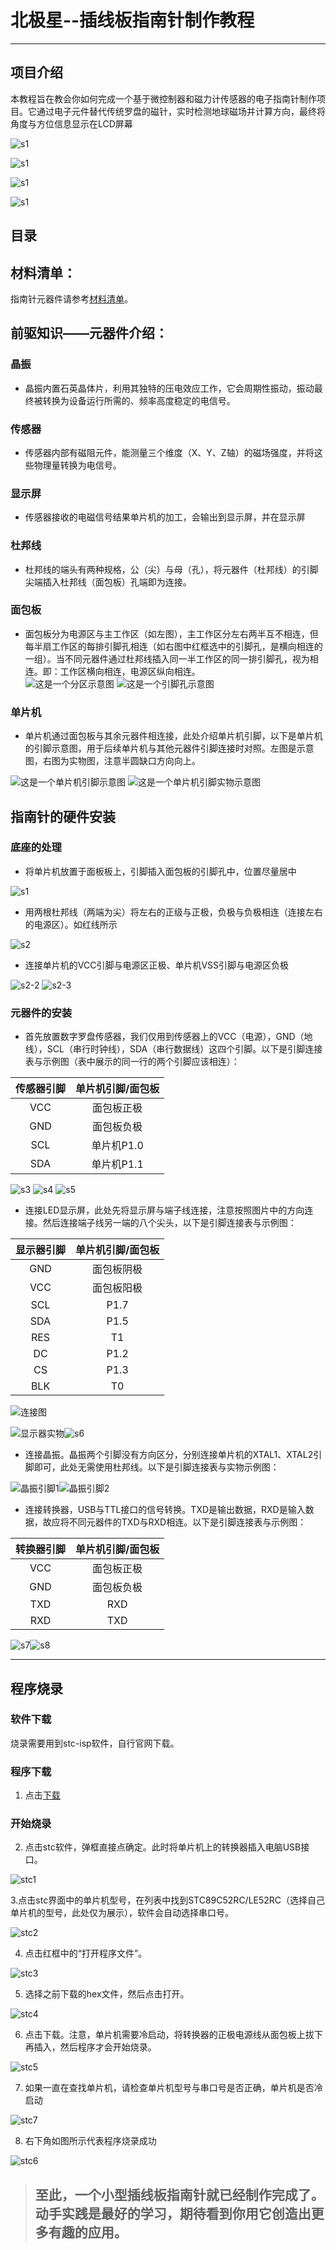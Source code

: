 # 北极星--插线板指南针制作教程

>
---
## 项目介绍

本教程旨在教会你如何完成一个基于微控制器和磁力计传感器的电子指南针制作项目。它通过电子元件替代传统罗盘的磁针，实时检测地球磁场并计算方向，最终将角度与方位信息显示在LCD屏幕

![s1](./picture/show1.jpg)

![s1](./picture/show2.jpg)

![s1](./picture/show3.jpg)

![s1](./picture/show4.jpg)




## 目录



## 材料清单：

指南针元器件请参考[材料清单](./材料.md)。

## 前驱知识——元器件介绍：

### 晶振

- 晶振内置石英晶体片，利用其独特的压电效应工作，它会周期性振动，振动最终被转换为设备运行所需的、频率高度稳定的电信号。

### 传感器

- 传感器内部有磁阻元件，能测量三个维度（X、Y、Z轴）的磁场强度，并将这些物理量转换为电信号。
  
### 显示屏

- 传感器接收的电磁信号结果单片机的加工，会输出到显示屏，并在显示屏

### 杜邦线

- 杜邦线的端头有两种规格，公（尖）与母（孔），将元器件（杜邦线）的引脚尖端插入杜邦线（面包板）孔端即为连接。

### 面包板

- 面包板分为电源区与主工作区（如左图），主工作区分左右两半互不相连，但每半扇工作区的每排引脚孔相连（如右图中红框选中的引脚孔，是横向相连的一组）。当不同元器件通过杜邦线插入同一半工作区的同一排引脚孔，视为相连。即：工作区横向相连，电源区纵向相连。  
  ![这是一个分区示意图](./picture/分区.jpg) ![这是一个引脚孔示意图](./picture/引脚孔.jpg) 

### 单片机

 - 单片机通过面包板与其余元器件相连接，此处介绍单片机引脚，以下是单片机的引脚示意图，用于后续单片机与其他元器件引脚连接时对照。左图是示意图，右图为实物图，注意半圆缺口方向向上。
   
 ![这是一个单片机引脚示意图](./picture/单片机引脚.png) ![这是一个单片机引脚实物示意图](./picture/单片机引脚实物.jpg)
  
## 指南针的硬件安装

### 底座的处理

- 将单片机放置于面板板上，引脚插入面包板的引脚孔中，位置尽量居中

![s1](./picture/step1.jpg)

- 用两根杜邦线（两端为尖）将左右的正级与正极，负极与负极相连（连接左右的电源区）。如红线所示

![s2](./picture/step2.png)

- 连接单片机的VCC引脚与电源区正极、单片机VSS引脚与电源区负极
  
![s2-2](./picture/step2-2.jpg) ![s2-3](./picture/step2-3.png)

### 元器件的安装

- 首先放置数字罗盘传感器，我们仅用到传感器上的VCC（电源），GND（地线），SCL（串行时钟线），SDA（串行数据线）这四个引脚。以下是引脚连接表与示例图（表中展示的同一行的两个引脚应该相连）：
   
|传感器引脚|单片机引脚/面包板|
|:---:|:---:|
VCC|面包板正极
GND|面包板负极
SCL|单片机P1.0
SDA|单片机P1.1


![s3](./picture/step3.jpg)
![s4](./picture/step5.png)
![s5](./picture/step4.jpg)
   



- 连接LED显示屏，此处先将显示屏与端子线连接，注意按照图片中的方向连接。然后连接端子线另一端的八个尖头，以下是引脚连接表与示例图：
   
|显示器引脚|单片机引脚/面包板|
|:---:|:---:|
GND|面包板阴极
VCC|面包板阳极
SCL|P1.7
SDA|P1.5
RES|T1
DC|P1.2
CS|P1.3
BLK|T0

![连接图](./picture/端子线连接.png)

![显示器实物](./picture/显示器实物连接图.jpg)![s6](./picture/step6.png)

- 连接晶振。晶振两个引脚没有方向区分，分别连接单片机的XTAL1、XTAL2引脚即可，此处无需使用杜邦线。以下是引脚连接表与实物示例图：



![晶振引脚1](./picture/晶振引脚示例.png)![晶振引脚2](./picture/晶振引脚连接.png)

- 连接转换器，USB与TTL接口的信号转换。TXD是输出数据，RXD是输入数据，故应将不同元器件的TXD与RXD相连。以下是引脚连接表与示例图：

 |转换器引脚|单片机引脚/面包板|  
 |:---:|:---:|  
 VCC|面包板正极  
 GND|面包板负极  
 TXD|RXD  
 RXD|TXD  


![s7](./picture/step7.png)![s8](./picture/step8.png)
   

---

## 程序烧录

### 软件下载

烧录需要用到stc-isp软件，自行官网下载。

### 程序下载

1. 点击[下载](./电子指南针.hex)

### 开始烧录

2. 点击stc软件，弹框直接点确定。此时将单片机上的转换器插入电脑USB接口。
   
![stc1](./picture/stc1.png)

3.点击stc界面中的单片机型号，在列表中找到STC89C52RC/LE52RC（选择自己单片机的型号，此处仅为展示），软件会自动选择串口号。

![stc2](./picture/stc2.png)

4. 点击红框中的“打开程序文件”。

![stc3](./picture/stc3.png)

5. 选择之前下载的hex文件，然后点击打开。

![stc4](./picture/stc4.png)

6. 点击下载。注意，单片机需要冷启动，将转换器的正极电源线从面包板上拔下再插入，然后程序才会开始烧录。

![stc5](./picture/stc5.png)

7. 如果一直在查找单片机，请检查单片机型号与串口号是否正确，单片机是否冷启动

![stc7](./picture/stc7.png)


8. 右下角如图所示代表程序烧录成功

![stc6](./picture/stc6.png)



> ## 至此，一个小型插线板指南针就已经制作完成了。动手实践是最好的学习，期待看到你用它创造出更多有趣的应用。

